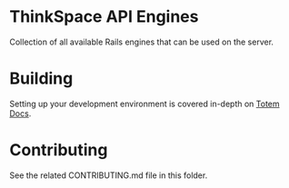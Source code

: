 # ThinkSpace API Engines
Collection of all available Rails engines that can be used on the server.

# Building
Setting up your development environment is covered in-depth on [Totem Docs](http://totem-docs.herokuapp.com/1.0.0/setup/environment).

# Contributing
See the related CONTRIBUTING.md file in this folder.
